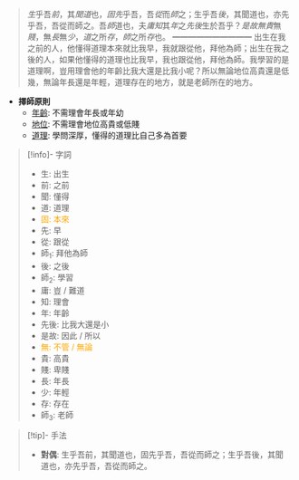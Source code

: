 > *生*乎吾*前*，其*聞道*也，*固先*乎吾，吾*從*而*師*之；生乎吾*後*，其聞道也，亦先乎吾，吾從而師之。吾*師*道也，夫*庸知*其*年*之*先後*生於吾乎？*是故無貴*無*賤*，無*長*無*少*，*道*之所*存*，*師*之所*存*也。
> ━━━━━━━━━━
> 出生在我之前的人，他懂得道理本來就比我早，我就跟從他，拜他為師；出生在我之後的人，如果他懂得的道理也比我早，我也跟從他，拜他為師。我學習的是道理啊，豈用理會他的年齡比我大還是比我小呢？所以無論地位高貴還是低幾，無論年長還是年輕，道理存在的地方，就是老師所在的地方。

- **擇師原則**
	- <u>年齡</u>: 不需理會年長或年幼
	- <u>地位</u>: 不需理會地位高貴或低賤
	- <u>道理</u>: 學問深厚，懂得的道理比自己多為首要

> [!info]- 字詞
> - 生: 出生
> - 前: 之前
> - 聞: 懂得
> - 道: 道理
> - <span style="color: orange">固: 本來</span>
> - 先: 早
> - 從: 跟從
> - 師<sub>1</sub>: 拜他為師
> - 後: 之後
> - 師<sub>2</sub>: 學習
> - 庸: 豈 / 難道
> - 知: 理會
> - 年: 年齡
> - 先後: 比我大還是小
> - 是故: 因此 / 所以
> - <span style="color: orange">無: 不管 / 無論</span>
> - 貴: 高貴
> - 賤: 卑賤
> - 長: 年長
> - 少: 年輕
> - 存: 存在
> - 師<sub>3</sub>: 老師

> [!tip]- 手法
> - **對偶**: 生乎吾前，其聞道也，固先乎吾，吾從而師之；生乎吾後，其聞道也，亦先乎吾，吾從而師之。
